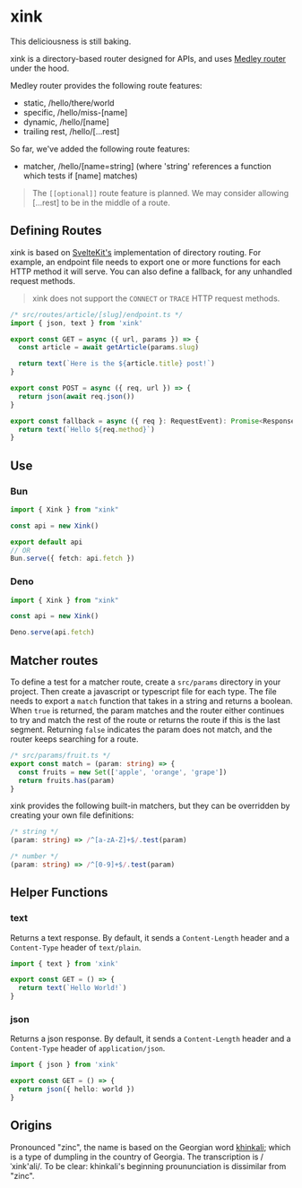 # xink

This deliciousness is still baking.

xink is a directory-based router designed for APIs, and uses [Medley router](https://github.com/medleyjs/router) under the hood.

Medley router provides the following route features:

- static, /hello/there/world
- specific, /hello/miss-[name]
- dynamic, /hello/[name]
- trailing rest, /hello/[...rest]

So far, we've added the following route features:

- matcher, /hello/[name=string] (where 'string' references a function which tests if [name] matches)

> The `[[optional]]` route feature is planned. We may consider allowing [...rest] to be in the middle of a route.

## Defining Routes

xink is based on [SvelteKit's](https://kit.svelte.dev/docs/routing#server) implementation of directory routing. For example, an endpoint file needs to export one or more functions for each HTTP method it will serve. You can also define a fallback, for any unhandled request methods.

> xink does not support the `CONNECT` or `TRACE` HTTP request methods.

```ts
/* src/routes/article/[slug]/endpoint.ts */
import { json, text } from 'xink'

export const GET = async ({ url, params }) => {
  const article = await getArticle(params.slug)

  return text(`Here is the ${article.title} post!`)
}

export const POST = async ({ req, url }) => {
  return json(await req.json())
}

export const fallback = async ({ req }: RequestEvent): Promise<Response> => {
  return text(`Hello ${req.method}`)
}
```

## Use

### Bun
```ts
import { Xink } from "xink"

const api = new Xink()

export default api
// OR
Bun.serve({ fetch: api.fetch })
```

### Deno
```ts
import { Xink } from "xink"

const api = new Xink()

Deno.serve(api.fetch)
```

## Matcher routes

To define a test for a matcher route, create a `src/params` directory in your project. Then create a javascript or typescript file for each type. The file needs to export a `match` function that takes in a string and returns a boolean. When `true` is returned, the param matches and the router either continues to try and match the rest of the route or returns the route if this is the last segment. Returning `false` indicates the param does not match, and the router keeps searching for a route.

```ts
/* src/params/fruit.ts */
export const match = (param: string) => {
  const fruits = new Set(['apple', 'orange', 'grape'])
  return fruits.has(param)
} 
```

xink provides the following built-in matchers, but they can be overridden by creating your own file definitions:

```ts
/* string */
(param: string) => /^[a-zA-Z]+$/.test(param)
```
```ts
/* number */
(param: string) => /^[0-9]+$/.test(param)
```

## Helper Functions

### text
Returns a text response. By default, it sends a `Content-Length` header and a `Content-Type` header of `text/plain`.
```ts
import { text } from 'xink'

export const GET = () => {
  return text(`Hello World!`)
}
```

### json
Returns a json response. By default, it sends a `Content-Length` header and a `Content-Type` header of `application/json`.
```ts
import { json } from 'xink'

export const GET = () => {
  return json({ hello: world })
}
```

## Origins
Pronounced "zinc", the name is based on the Georgian word [khinkali](https://en.wikipedia.org/wiki/Khinkali); which is a type of dumpling in the country of Georgia. The transcription is /ˈxink'ali/. To be clear: khinkali's beginning proununciation is dissimilar from "zinc". 
